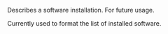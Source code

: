 Describes a software installation. For future usage.

Currently used to format the list of installed software.


